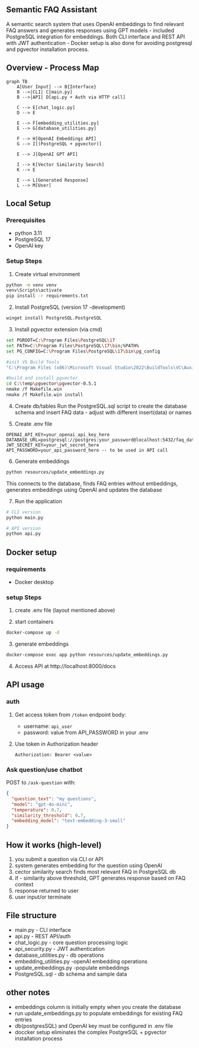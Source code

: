 ## Semantic FAQ Assistant

A semantic search system that uses OpenAI embeddings to find relevant FAQ answers and generates responses using GPT models - included PostgreSQL integration for embeddings.  Both CLI interface and REST API with JWT authentication - Docker setup is also done for avoiding postgresql and pgvector installation process.

## Overview - Process Map
```mermaid
graph TB
    A[User Input] --> B{Interface}
    B -->|CLI| C[main.py]
    B -->|API| D[api.py + Auth via HTTP call]
    
    C --> E[chat_logic.py]
    D --> E
    
    E --> F[embedding_utilities.py]
    E --> G[database_utilities.py]
    
    F --> H[OpenAI Embeddings API]
    G --> I[(PostgreSQL + pgvector)]
    
    E --> J[OpenAI GPT API]
    
    I --> K[Vector Similarity Search]
    K --> E
    
    E --> L[Generated Response]
    L --> M[User]
```

## Local Setup
### Prerequisites
- python 3.11
- PostgreSQL 17
- OpenAI key

### Setup Steps
1. Create virtual environment
```bash
python -m venv venv
venv\Scripts\activate
pip install -r requirements.txt
```

2. Install PostgreSQL (version 17 -development)
```bash
winget install PostgreSQL.PostgreSQL
```

3. Install pgvector extension (via cmd)
```bash
set PGROOT=C:\Program Files\PostgreSQL\17
set PATH=C:\Program Files\PostgreSQL\17\bin;%PATH%
set PG_CONFIG=C:\Program Files\PostgreSQL\17\bin\pg_config

#init VS Build Tools
"C:\Program Files (x86)\Microsoft Visual Studio\2022\BuildTools\VC\Auxiliary\Build\vcvars64.bat"

#build and install pgvector
cd C:\temp\pgvector\pgvector-0.5.1
nmake /f Makefile.win
nmake /f Makefile.win install
```

4. Create db/tables
Run the PostgreSQL.sql script to create the database schema and insert FAQ data - adjust with different insert(data) or names

5. Create .env file
```
OPENAI_API_KEY=your_openai_api_key_here
DATABASE_URL=postgresql://postgres:your_password@localhost:5432/faq_database
JWT_SECRET_KEY=your_jwt_secret_here
API_PASSWORD=your_api_password_here -- to be used in API call
```

6. Generate embeddings
```bash
python resources/update_embeddings.py
```
This connects to the database, finds FAQ entries without embeddings, generates embeddings using OpenAI and updates the database

7. Run the application
```bash
# CLI version
python main.py

# API version
python api.py
```

## Docker setup 
### requirements
- Docker desktop

### setup Steps
1. create .env file (layout mentioned above)

2. start containers
```bash
docker-compose up -d
```

3. generate embeddings
```bash
docker-compose exec app python resources/update_embeddings.py
```

4. Access API at http://localhost:8000/docs

## API usage
### auth
1. Get access token from `/token` endpoint
    body:
   - username: `api_user`
   - password: value from API_PASSWORD in your .env

2. Use token in Authorization header
   ```
   Authorization: Bearer <value>
   ```

### Ask question/use chatbot
POST to `/ask-question` with:
```json
{
  "question_text": "my questions",
  "model": "gpt-4o-mini",
  "temperature": 0.7,
  "similarity_threshold": 0.7,
  "embedding_model": "text-embedding-3-small"
}
```

## How it works (high-level)
1. you submit a question via CLI or API
2. system generates embedding for the question using OpenAI
3. cector similarity search finds most relevant FAQ in PostgreSQL db
4. if - similarity above threshold, GPT generates response based on FAQ context
5. response returned to user
6. user input/or terminate

## File structure
- main.py - CLI interface
- api.py - REST API/auth
- chat_logic.py - core question processing logic
- api_security.py - JWT authentication
- database_utilities.py - db operations
- embedding_utilities.py -openAI embedding operations
- update_embeddings.py -populate embeddings
- PostgreSQL.sql - db schema and sample data

## other notes
-  embeddings column is initially empty when you create the database
-  run update_embeddings.py to populate embeddings for existing FAQ entries
- db(postgresSQL) and OpenAI key must be configured in .env file
- doccker setup eliminates the complex PostgreSQL + pgvector installation process
